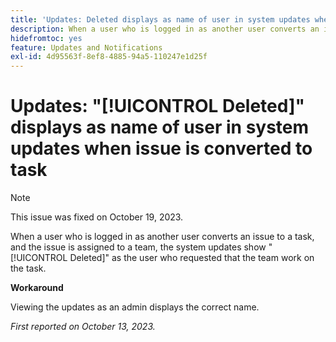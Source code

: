 ```yaml
---
title: 'Updates: Deleted displays as name of user in system updates when issue is converted to task'
description: When a user who is logged in as another user converts an issue to a task, and the issue is assigned to a team, the system updates show Deleted as the user who requested that the team work on the task.
hidefromtoc: yes
feature: Updates and Notifications
exl-id: 4d95563f-8ef8-4885-94a5-110247e1d25f
---
```

# Updates: "[!UICONTROL Deleted]" displays as name of user in system updates when issue is converted to task

>[!NOTE]
>
>This issue was fixed on October 19, 2023.

When a user who is logged in as another user converts an issue to a task, and the issue is assigned to a team, the system updates show "[!UICONTROL Deleted]" as the user who requested that the team work on the task.

**Workaround**

Viewing the updates as an admin displays the correct name.

_First reported on October 13, 2023._
